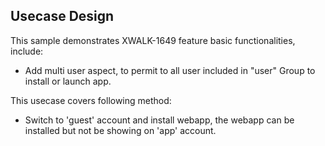 ## Usecase Design

This sample demonstrates XWALK-1649 feature basic functionalities, include:

* Add multi user aspect, to permit to all user included in "user" Group to install or launch app.

This usecase covers following method:

* Switch to 'guest' account and install webapp, the webapp can be installed but not be showing on 'app' account.
